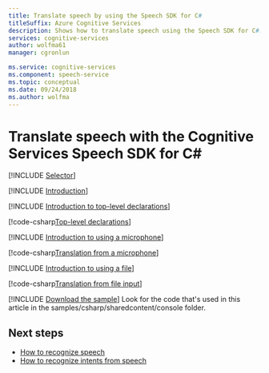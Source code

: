 ```yaml
---
title: Translate speech by using the Speech SDK for C#
titleSuffix: Azure Cognitive Services
description: Shows how to translate speech using the Speech SDK for C#.
services: cognitive-services
author: wolfma61
manager: cgronlun

ms.service: cognitive-services
ms.component: speech-service
ms.topic: conceptual
ms.date: 09/24/2018
ms.author: wolfma
---
```


# Translate speech with the Cognitive Services Speech SDK for C#

[!INCLUDE [Selector](../../../includes/cognitive-services-speech-service-how-to-translate-speech-selector.md)]

[!INCLUDE [Introduction](../../../includes/cognitive-services-speech-service-how-to-translate-speech-intro.md)]

[!INCLUDE [Introduction to top-level declarations](../../../includes/cognitive-services-speech-service-how-to-toplevel-declarations.md)]

[!code-csharp[Top-level declarations](~/samples-cognitive-services-speech-sdk/samples/csharp/sharedcontent/console/translation_samples.cs#toplevel)]

[!INCLUDE [Introduction to using a microphone](../../../includes/cognitive-services-speech-service-how-to-translate-speech-microphone.md)]

[!code-csharp[Translation from a microphone](~/samples-cognitive-services-speech-sdk/samples/csharp/sharedcontent/console/translation_samples.cs#TranslationWithMicrophoneAsync)]

[!INCLUDE [Introduction to using a file](../../../includes/cognitive-services-speech-service-how-to-translate-speech-file.md)]

[!code-csharp[Translation from file input](~/samples-cognitive-services-speech-sdk/samples/csharp/sharedcontent/console/translation_samples.cs#TranslationWithFileAsync)]

[!INCLUDE [Download the sample](../../../includes/cognitive-services-speech-service-speech-sdk-sample-download-h2.md)]
Look for the code that's used in this article in the samples/csharp/sharedcontent/console folder.

## Next steps

- [How to recognize speech](how-to-recognize-speech-csharp.md)
- [How to recognize intents from speech](how-to-recognize-intents-from-speech-csharp.md)
